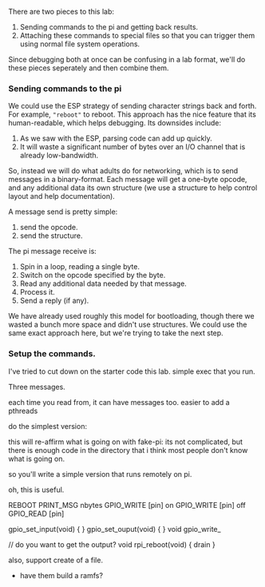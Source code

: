 
There are two pieces to this lab:
  1. Sending commands to the pi and getting back results.
  2. Attaching these commands to special files so that you can trigger them
     using normal file system operations.

Since debugging both at once can be confusing in a lab format, we'll do
these pieces seperately and then combine them.

### Sending commands to the pi

We could use the ESP strategy of sending character strings back and forth.
For example, `"reboot"` to reboot.  This approach has the nice feature that
its human-readable, which helps debugging.  Its downsides include:
  1. As we saw with the ESP, parsing code can add up quickly.
  2. It will waste a significant number of bytes over an I/O channel that is 
     already low-bandwidth.

So, instead we will do what adults do for networking, which is to send 
messages in a binary-format.  Each message will get a one-byte opcode,
and any additional data its own structure (we use a structure to help
control layout and help documentation).

A message send is pretty simple:
  1.  send the opcode.
  2.  send the structure.

The pi message receive is:
  1. Spin in a loop, reading a single byte.
  2. Switch on the opcode specified by the byte.
  3. Read any additional data needed by that message.
  4. Process it.
  5. Send a reply (if any).

We have already used roughly this model for bootloading, though there
we wasted a bunch more space and didn't use structures.  We could use the
same exact approach here, but we're trying to take the next step.

### Setup the commands.

I've tried to cut down on the starter code this lab.  simple exec that you run.


Three messages.

each time you read from, it can have messages too.  easier to add a pthreads

do the simplest version:


this will re-affirm what is going on with fake-pi: its not complicated,
but there is enough code in the directory that i think most people
don't know what is going on.

so you'll write a simple version that runs remotely on pi.
   
oh, this is useful.

REBOOT
PRINT_MSG nbytes <string>
GPIO_WRITE [pin] on
GPIO_WRITE [pin] off
GPIO_READ [pin]

gpio_set_input(void) {
}
gpio_set_ouput(void) {
}
void gpio_write_

// do you want to get the output?
void rpi_reboot(void) {
    drain
}

also, support create of a file.


- have them build a ramfs?
